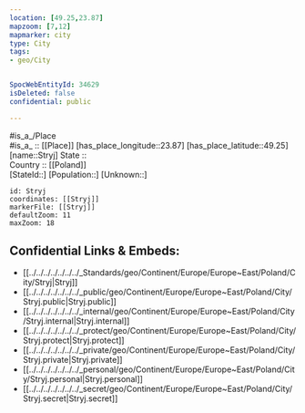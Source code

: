 ```yaml
---
location: [49.25,23.87] 
mapzoom: [7,12] 
mapmarker: city 
type: City
tags:
- geo/City


SpocWebEntityId: 34629
isDeleted: false
confidential: public

---
```

#is_a_/Place  
#is_a_ :: [[Place]] 
[has_place_longitude::23.87] 
[has_place_latitude::49.25] 
[name::Stryj] 
State ::  
Country :: [[Poland]]  
[StateId::] 
[Population::] 
[Unknown::] 


```leaflet
id: Stryj
coordinates: [[Stryj]] 
markerFile: [[Stryj]] 
defaultZoom: 11 
maxZoom: 18
```


## Confidential Links & Embeds: 
- [[../../../../../../../_Standards/geo/Continent/Europe/Europe~East/Poland/City/Stryj|Stryj]] 
- [[../../../../../../../_public/geo/Continent/Europe/Europe~East/Poland/City/Stryj.public|Stryj.public]] 
- [[../../../../../../../_internal/geo/Continent/Europe/Europe~East/Poland/City/Stryj.internal|Stryj.internal]] 
- [[../../../../../../../_protect/geo/Continent/Europe/Europe~East/Poland/City/Stryj.protect|Stryj.protect]] 
- [[../../../../../../../_private/geo/Continent/Europe/Europe~East/Poland/City/Stryj.private|Stryj.private]] 
- [[../../../../../../../_personal/geo/Continent/Europe/Europe~East/Poland/City/Stryj.personal|Stryj.personal]] 
- [[../../../../../../../_secret/geo/Continent/Europe/Europe~East/Poland/City/Stryj.secret|Stryj.secret]] 

